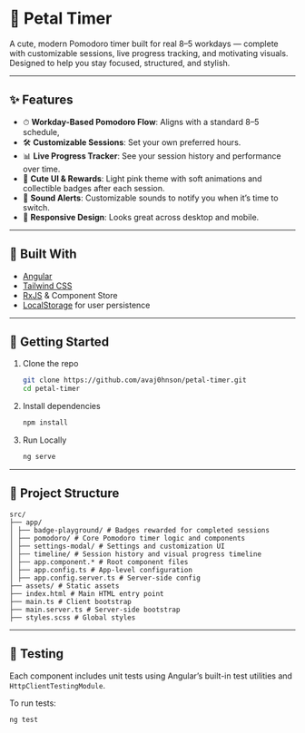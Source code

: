 # 🌸 Petal Timer

A cute, modern Pomodoro timer built for real 8–5 workdays — complete with customizable sessions, live progress tracking, and motivating visuals. Designed to help you stay focused, structured, and stylish.

---

## ✨ Features

- ⏱ **Workday-Based Pomodoro Flow**: Aligns with a standard 8–5 schedule,
- 🛠 **Customizable Sessions**: Set your own preferred hours.
- 📊 **Live Progress Tracker**: See your session history and performance over time.
- 🌸 **Cute UI & Rewards**: Light pink theme with soft animations and collectible badges after each session.
- 🔔 **Sound Alerts**: Customizable sounds to notify you when it’s time to switch.
- 📱 **Responsive Design**: Looks great across desktop and mobile.

---

## 🧱 Built With

- [Angular](https://angular.io/)
- [Tailwind CSS](https://tailwindcss.com/)
- [RxJS](https://rxjs.dev/) & Component Store
- [LocalStorage](https://developer.mozilla.org/en-US/docs/Web/API/Window/localStorage) for user persistence

---

## 🚀 Getting Started

1. Clone the repo  
   ```bash
   git clone https://github.com/avaj0hnson/petal-timer.git
   cd petal-timer
2. Install dependencies
   ```bash
   npm install
3. Run Locally
   ```bash
   ng serve

---

## 📁 Project Structure
```text
src/
├── app/
│ ├── badge-playground/ # Badges rewarded for completed sessions
│ ├── pomodoro/ # Core Pomodoro timer logic and components
│ ├── settings-modal/ # Settings and customization UI
│ ├── timeline/ # Session history and visual progress timeline
│ ├── app.component.* # Root component files
│ ├── app.config.ts # App-level configuration
│ ├── app.config.server.ts # Server-side config
├── assets/ # Static assets
├── index.html # Main HTML entry point
├── main.ts # Client bootstrap
├── main.server.ts # Server-side bootstrap
├── styles.scss # Global styles
```

---

## 🧪 Testing

Each component includes unit tests using Angular’s built-in test utilities and `HttpClientTestingModule`.

To run tests:
```bash
ng test
